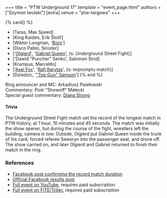 +++
title = "PTW Underground 17"
template = "event_page.html"
authors = ["Szymon Iwulski"]
[extra]
venue = "ptw-targowa"
+++

{% card() %}
- [Taras, Max Speed]
- [King Kaiden, Erik Šlotíř]
- [Wiktor Longman, '[Boro](@/w/boro.md)']
- [Disco Pablo, Sinister]
- ['[Olgierd](@/w/olgierd.md)', '[Gabriel Queen](@/w/gabriel-queen.md)', {s: Underground
      Street Fight}]
- ['Dawid "Puncher" Seńko', Salomon Strid]
- [Krampus, Marcelito]
- ['[Axel Fox](@/w/axel-fox.md)', '[Rafi Rarytas](@/w/rafi.md)', {s: impromptu match}]
- [Dziedzic, '["Top Gun" Samson](@/w/samson.md)']
{% end %}

Ring announcer and MC: Arkadiusz Pawłowski \
Commentary: Piotr "Showoff" Małecki \
Special guest commentary: [Diana Strong][diana-commentary-fb]

#### Trivia

The Underground Street Fight match set the record of the longest match in PTW history, at 1 hour, 10 minutes and 45 seconds. The match was initially the show opener, but during the course of the fight, wrestlers left the building, camera in tow. Outside, Olgierd put Gabriel Queen inside the trunk of his card, forced referee Seweryn into the passenger seat, and drove off. The show carried on, and later Olgierd and Gabriel returned to finish their match in the ring.

### References

* [Facebook post confirming the record match duration](https://www.facebook.com/PrimeTimeWrestlingPL/posts/pfbid0xpBiuZbjAbaBX1ryEpSXgTMa4EaMsgxJiyzCARq6D51ec5C9FRgiCrs3UYS6i7bBl)
* [Official Facebook results post](https://www.facebook.com/PrimeTimeWrestlingPL/posts/pfbid0PetNLNxmekrXTcfY5s2mEMb7eL21UpinvtMyBzcQajZCP2BB5EBJvBMFQKG5JyVkl)
* [Full event on YouTube](https://www.youtube.com/watch?v=rzPx_GS5NeQ&t=9458s), requires paid subscription
* [Full event on FITE/Triller](https://www.trillertv.com/watch/ptw-underground-17/2pdlp/), requires paid subscription

[diana-commentary-fb]: https://www.facebook.com/PrimeTimeWrestlingPL/posts/pfbid02aZedhtGzsTpd3QhX6rtq7Qs79V62wdvcXT4EB1eKB7TBdwzSv9AQNBi2KW4xs2X4l
